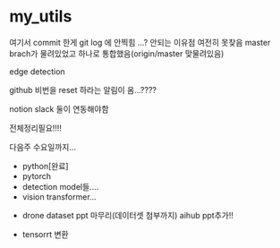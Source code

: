 # my_utils

여기서 commit 한게 git log 에 안찍힘
...? 안되는 이유점
여전히 못찾음
master brach가 물려있었고 하나로 통합했음(origin/master 맞물려있음)

edge detection

github 비번을 reset 하라는 알림이 옴...????

notion slack 둘이 연동해야함

전체정리필요!!!! 

다음주 수요일까지...
- python[완료]
- pytorch
- detection model들....
- vision transformer...


+ drone dataset 
ppt 마무리(데이터셋 첨부까지)
aihub ppt추가!!

+ tensorrt 변환
